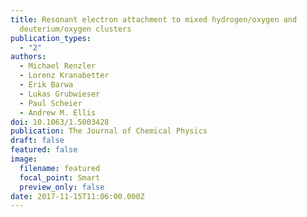 ```yaml
---
title: Resonant electron attachment to mixed hydrogen/oxygen and
  deuterium/oxygen clusters
publication_types:
  - "2"
authors:
  - Michael Renzler
  - Lorenz Kranabetter
  - Erik Barwa
  - Lukas Grubwieser
  - Paul Scheier
  - Andrew M. Ellis
doi: 10.1063/1.5003428
publication: The Journal of Chemical Physics
draft: false
featured: false
image:
  filename: featured
  focal_point: Smart
  preview_only: false
date: 2017-11-15T11:06:00.000Z
---
```

